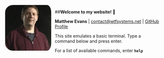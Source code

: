 <div markdown="1">
  <img src="/img/me.png" width="150" height="150" style="float: left; padding-right: 12px; border-radius: 16%;">
</div>

##__Welcome to my website! :space_invader:__

__Matthew Evans__ |
[contact@wtfsystems.net](mailto:contact@wtfsystems.net) |
[GitHub Profile](https://github.com/AtomicSponge)

This site emulates a basic terminal.  Type a command below and press enter.

For a list of available commands, enter __`help`__

